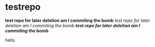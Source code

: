# testrepo
**test repo for later deletion am I commiting the bomb**
*test repo for later deletion am I commiting the bomb*
_**test repo for later deletion am I commiting the bomb**_

hello

